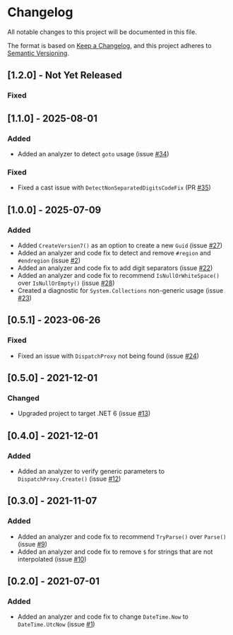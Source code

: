# Changelog

All notable changes to this project will be documented in this file.

The format is based on [Keep a Changelog](https://keepachangelog.com/en/1.0.0/),
and this project adheres to [Semantic Versioning](https://semver.org/spec/v2.0.0.html).

## [1.2.0] - Not Yet Released

### Fixed

## [1.1.0] - 2025-08-01

### Added
- Added an analyzer to detect `goto` usage (issue [#34](https://github.com/JasonBock/Transpire/issues/34))

### Fixed
- Fixed a cast issue with `DetectNonSeparatedDigitsCodeFix` (PR [#35](https://github.com/JasonBock/Transpire/pull/35))

## [1.0.0] - 2025-07-09

### Added
- Added `CreateVersion7()` as an option to create a new `Guid` (issue [#27](https://github.com/JasonBock/Transpire/issues/27))
- Added an analyzer and code fix to detect and remove `#region` and `#endregion` (issue [#2](https://github.com/JasonBock/Transpire/issues/2))
- Added an analyzer and code fix to add digit separators (issue [#22](https://github.com/JasonBock/Transpire/issues/22))
- Added an analyzer and code fix to recommend `IsNullOrWhiteSpace()` over `IsNullOrEmpty()` (issue [#28](https://github.com/JasonBock/Transpire/issues/28))
- Created a diagnostic for `System.Collections` non-generic usage (issue [#23](https://github.com/JasonBock/Transpire/issues/23))

## [0.5.1] - 2023-06-26

### Fixed
- Fixed an issue with `DispatchProxy` not being found (issue [#24](https://github.com/JasonBock/Transpire/issues/24))

## [0.5.0] - 2021-12-01

### Changed
- Upgraded project to target .NET 6 (issue [#13](https://github.com/JasonBock/Transpire/issues/13))

## [0.4.0] - 2021-12-01

### Added
- Added an analyzer to verify generic parameters to `DispatchProxy.Create()` (issue [#12](https://github.com/JasonBock/Transpire/issues/12))

## [0.3.0] - 2021-11-07

### Added
- Added an analyzer and code fix to recommend `TryParse()` over `Parse()` (issue [#9](https://github.com/JasonBock/Transpire/issues/9))
- Added an analyzer and code fix to remove `$` for strings that are not interpolated (issue [#10](https://github.com/JasonBock/Transpire/issues/10))

## [0.2.0] - 2021-07-01

### Added
- Added an analyzer and code fix to change `DateTime.Now` to `DateTime.UtcNow` (issue [#1](https://github.com/JasonBock/Transpire/issues/1))